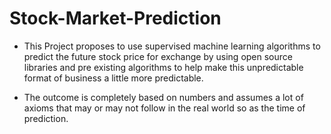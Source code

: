 # Stock-Market-Prediction

- This Project proposes to use supervised machine learning  algorithms to predict the future stock price for exchange by  using open source libraries and pre existing algorithms to  help make this unpredictable format of business a little  more predictable.

- The outcome is completely based on  numbers and assumes a lot of axioms that may or may not  follow in the real world so as the time of prediction.

